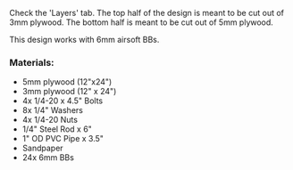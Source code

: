 Check the 'Layers' tab. The top half of the design is meant to be cut out of 3mm plywood. The bottom half is meant to be cut out of 5mm plywood.

This design works with 6mm airsoft BBs. 

### Materials:
+ 5mm plywood (12"x24")
+ 3mm plywood (12" x 24")
+ 4x 1/4-20 x 4.5" Bolts
+ 8x 1/4" Washers
+ 4x 1/4-20 Nuts
+ 1/4" Steel Rod x 6"
+ 1" OD PVC Pipe x 3.5"
+ Sandpaper
+ 24x 6mm BBs
